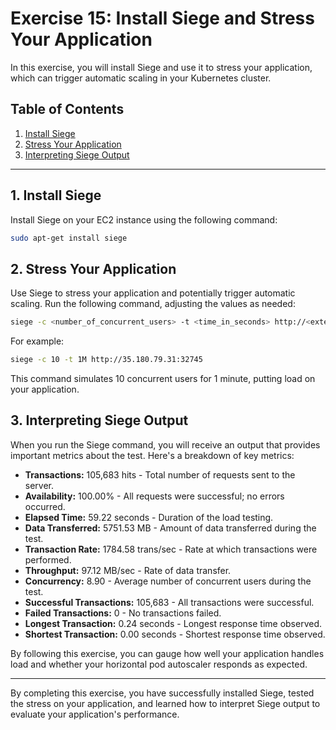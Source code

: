 # Exercise 15: Install Siege and Stress Your Application

In this exercise, you will install Siege and use it to stress your application, which can trigger automatic scaling in your Kubernetes cluster.

## Table of Contents

1. [Install Siege](#1-install-siege)
2. [Stress Your Application](#2-stress-your-application)
3. [Interpreting Siege Output](#3-interpreting-siege-output)

---

## 1. Install Siege

Install Siege on your EC2 instance using the following command:

```bash
sudo apt-get install siege
```

## 2. Stress Your Application

Use Siege to stress your application and potentially trigger automatic scaling. Run the following command, adjusting the values as needed:

```bash
siege -c <number_of_concurrent_users> -t <time_in_seconds> http://<external_ip>:<node_port>
```

For example:

```bash
siege -c 10 -t 1M http://35.180.79.31:32745
```

This command simulates 10 concurrent users for 1 minute, putting load on your application.

## 3. Interpreting Siege Output

When you run the Siege command, you will receive an output that provides important metrics about the test. Here's a breakdown of key metrics:

- **Transactions:** 105,683 hits - Total number of requests sent to the server.
- **Availability:** 100.00% - All requests were successful; no errors occurred.
- **Elapsed Time:** 59.22 seconds - Duration of the load testing.
- **Data Transferred:** 5751.53 MB - Amount of data transferred during the test.
- **Transaction Rate:** 1784.58 trans/sec - Rate at which transactions were performed.
- **Throughput:** 97.12 MB/sec - Rate of data transfer.
- **Concurrency:** 8.90 - Average number of concurrent users during the test.
- **Successful Transactions:** 105,683 - All transactions were successful.
- **Failed Transactions:** 0 - No transactions failed.
- **Longest Transaction:** 0.24 seconds - Longest response time observed.
- **Shortest Transaction:** 0.00 seconds - Shortest response time observed.

By following this exercise, you can gauge how well your application handles load and whether your horizontal pod autoscaler responds as expected.

---

By completing this exercise, you have successfully installed Siege, tested the stress on your application, and learned how to interpret Siege output to evaluate your application's performance.
